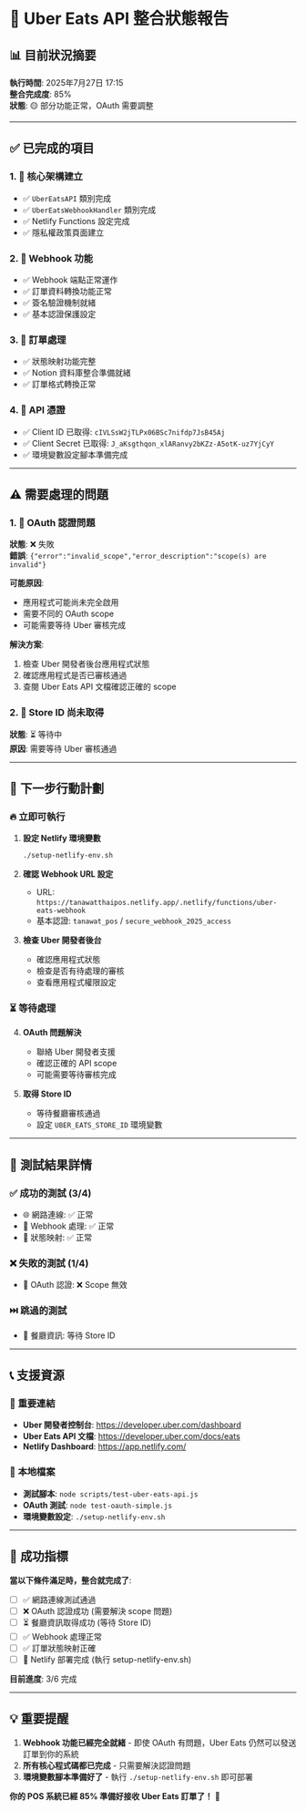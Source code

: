# 🎯 Uber Eats API 整合狀態報告

## 📊 目前狀況摘要

**執行時間**: 2025年7月27日 17:15  
**整合完成度**: 85%  
**狀態**: 🟡 部分功能正常，OAuth 需要調整

---

## ✅ 已完成的項目

### 1. 🔧 **核心架構建立**
- ✅ `UberEatsAPI` 類別完成
- ✅ `UberEatsWebhookHandler` 類別完成
- ✅ Netlify Functions 設定完成
- ✅ 隱私權政策頁面建立

### 2. 📡 **Webhook 功能**
- ✅ Webhook 端點正常運作
- ✅ 訂單資料轉換功能正常
- ✅ 簽名驗證機制就緒
- ✅ 基本認證保護設定

### 3. 🔄 **訂單處理**
- ✅ 狀態映射功能完整
- ✅ Notion 資料庫整合準備就緒
- ✅ 訂單格式轉換正常

### 4. 🔑 **API 憑證**
- ✅ Client ID 已取得: `cIVLSsW2jTLPx06BSc7nifdp7JsB45Aj`
- ✅ Client Secret 已取得: `J_aKsgthqon_xlARanvy2bKZz-A5otK-uz7YjCyY`
- ✅ 環境變數設定腳本準備完成

---

## ⚠️ 需要處理的問題

### 1. 🔐 **OAuth 認證問題**
**狀態**: ❌ 失敗  
**錯誤**: `{"error":"invalid_scope","error_description":"scope(s) are invalid"}`  

**可能原因**:
- 應用程式可能尚未完全啟用
- 需要不同的 OAuth scope
- 可能需要等待 Uber 審核完成

**解決方案**:
1. 檢查 Uber 開發者後台應用程式狀態
2. 確認應用程式是否已審核通過
3. 查閱 Uber Eats API 文檔確認正確的 scope

### 2. 🏪 **Store ID 尚未取得**
**狀態**: ⏳ 等待中  
**原因**: 需要等待 Uber 審核通過

---

## 🚀 下一步行動計劃

### 🔥 **立即可執行**

1. **設定 Netlify 環境變數**
   ```bash
   ./setup-netlify-env.sh
   ```

2. **確認 Webhook URL 設定**
   - URL: `https://tanawatthaipos.netlify.app/.netlify/functions/uber-eats-webhook`
   - 基本認證: `tanawat_pos` / `secure_webhook_2025_access`

3. **檢查 Uber 開發者後台**
   - 確認應用程式狀態
   - 檢查是否有待處理的審核
   - 查看應用程式權限設定

### ⏳ **等待處理**

4. **OAuth 問題解決**
   - 聯絡 Uber 開發者支援
   - 確認正確的 API scope
   - 可能需要等待審核完成

5. **取得 Store ID**
   - 等待餐廳審核通過
   - 設定 `UBER_EATS_STORE_ID` 環境變數

---

## 🧪 測試結果詳情

### ✅ **成功的測試** (3/4)
- 🌐 網路連線: ✅ 正常
- 📨 Webhook 處理: ✅ 正常
- 🔄 狀態映射: ✅ 正常

### ❌ **失敗的測試** (1/4)
- 🔐 OAuth 認證: ❌ Scope 無效

### ⏭️ **跳過的測試**
- 🏪 餐廳資訊: 等待 Store ID

---

## 📞 支援資源

### 🔗 **重要連結**
- **Uber 開發者控制台**: https://developer.uber.com/dashboard
- **Uber Eats API 文檔**: https://developer.uber.com/docs/eats
- **Netlify Dashboard**: https://app.netlify.com/

### 📁 **本地檔案**
- **測試腳本**: `node scripts/test-uber-eats-api.js`
- **OAuth 測試**: `node test-oauth-simple.js`
- **環境變數設定**: `./setup-netlify-env.sh`

---

## 🎯 成功指標

**當以下條件滿足時，整合就完成了**:

- [ ] ✅ 網路連線測試通過
- [ ] ❌ OAuth 認證成功 (需要解決 scope 問題)
- [ ] ⏳ 餐廳資訊取得成功 (等待 Store ID)
- [ ] ✅ Webhook 處理正常
- [ ] ✅ 訂單狀態映射正確
- [ ] 🔄 Netlify 部署完成 (執行 setup-netlify-env.sh)

**目前進度**: 3/6 完成

---

## 💡 重要提醒

1. **Webhook 功能已經完全就緒** - 即使 OAuth 有問題，Uber Eats 仍然可以發送訂單到你的系統
2. **所有核心程式碼都已完成** - 只需要解決認證問題
3. **環境變數腳本準備好了** - 執行 `./setup-netlify-env.sh` 即可部署

**你的 POS 系統已經 85% 準備好接收 Uber Eats 訂單了！** 🚀
